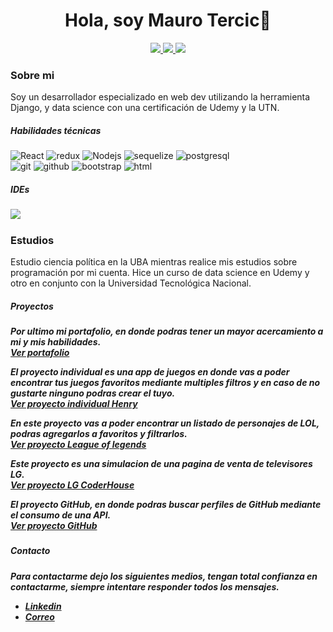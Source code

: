 <div id="header" align="center">
    <h1>Hola, soy Mauro Tercic👋</h1>
</div>
<p align="center">
<a href="https://www.linkedin.com/in/mauro-tercic-24784b216/"><img src="https://img.shields.io/badge/LinkedIn-0077B5?style=for-the-badge&logo=linkedin&logoColor=white"/> </a>
<a href="https://www.codewars.com/users/MauroTercic"><img src="https://img.shields.io/badge/-CodeWars-121216?style=for-the-badge&logo=CodeWars&logoColor=red"/> </a>
<a href="mailto:maurotercic01@gmail.com"><img src="https://img.shields.io/badge/Gmail-D14836?style=for-the-badge&logo=gmail&logoColor=white"/> </a>
</p>
<div>
    <h3>Sobre mi</h3>
        <p>Soy un desarrollador especializado en web dev utilizando la herramienta Django, y data science con una certificación de Udemy y la UTN.</p>
</div>
    <h5>Habilidades técnicas</h5>
    <div>
        <img src='https://img.shields.io/badge/-React-45b8d8?style=flat-square&logo=react&logoColor=white' alt='React'/>
        <img alt="redux" src="https://img.shields.io/badge/-Python-764ABC?style=flat-square&logo=redux&logoColor=white" />
        <img alt="Nodejs" src="https://img.shields.io/badge/-Django-43853d?style=flat-square&logo=Node.js&logoColor=white" />
        <img alt="sequelize" src="https://img.shields.io/badge/-SQLite-039be5?style=flat-square&logo=sequelize&logoColor=0a497b" />
        <img alt="postgresql" src="https://img.shields.io/badge/-PostgreSQL-039be5?style=flat-square&logo=postgresql&logoColor=0a497b" />
    </div>
    <div>
        <img alt="git" src="https://img.shields.io/badge/-Git-orange?style=flat-square&logo=git&logoColor=white" />
        <img alt="github" src="https://img.shields.io/badge/-GitHub-black?style=flat-square&logo=github&logoColor=white" />
        <img alt="bootstrap" src="https://img.shields.io/badge/-Bootstrap-4c2882?style=flat-square&logo=bootstrap&logoColor=white" />
        <img alt="html" src="https://img.shields.io/badge/-HTML5-red?style=flat-square&logo=html5&logoColor=white" />    
    </div>
<h5>IDEs<h5>
<img src="https://img.shields.io/badge/-Visual%20Studio%20Code-blue?style=flat-square&logo=visualstudiocode&logoColor=white"/>

    
<h3>Estudios</h3>
    <p>Estudio ciencia política en la UBA mientras realice mis estudios sobre programación por mi cuenta. Hice un curso de data science en Udemy y otro en conjunto con la Universidad Tecnológica Nacional.</p>

<h5>Proyectos<h5>
    
   <label>Por ultimo mi portafolio, en donde podras tener un mayor acercamiento a mi y mis habilidades.</label></br>
   <a href="https://portafolio-leandro-florentin.vercel.app/" target='_blank'>Ver portafolio</a></br>
    
   <label>El proyecto individual es una app de juegos en donde vas a poder encontrar tus juegos favoritos mediante multiples filtros y en caso de no gustarte ninguno   podras crear el tuyo.</label></br>
   <a href="https://frontjuegos.vercel.app/" target='_blank'>Ver proyecto individual Henry</a></br>
   
   <label>En este proyecto vas a poder encontrar un listado de personajes de LOL, podras agregarlos a favoritos y filtrarlos.</label></br>
   <a href="https://front-lol.vercel.app/" target='_blank'>Ver proyecto League of legends</a></br>
   
   <label>Este proyecto es una simulacion de una pagina de venta de televisores LG.</label></br>
   <a href="https://proyecto-lg-rang.vercel.app/" target='_blank'>Ver proyecto LG CoderHouse</a></br>
   
   <label>El proyecto GitHub, en donde podras buscar perfiles de GitHub mediante el consumo de una API.</label></br>
   <a href="https://github-proyect-ten.vercel.app/" target='_blank'>Ver proyecto GitHub</a></br>




<h5>Contacto<h5>
<p>Para contactarme dejo los siguientes medios, tengan total confianza en contactarme, siempre intentare responder todos los mensajes.</p>

    
<ul>
   <li><a href="https://www.linkedin.com/in/mauro-tercic-24784b216/">Linkedin</a></li>
   <li><a href="mailto:maurotercic01@gmail.com">Correo</a></li>
</ul>
